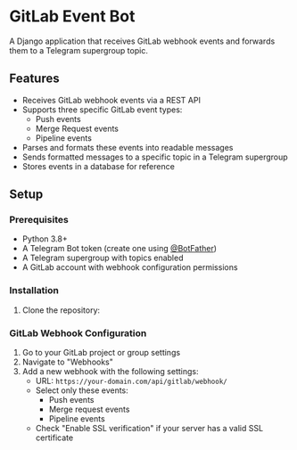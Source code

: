 # GitLab Event Bot

A Django application that receives GitLab webhook events and forwards them to a Telegram supergroup topic.

## Features

- Receives GitLab webhook events via a REST API
- Supports three specific GitLab event types:
  - Push events
  - Merge Request events
  - Pipeline events
- Parses and formats these events into readable messages
- Sends formatted messages to a specific topic in a Telegram supergroup
- Stores events in a database for reference

## Setup

### Prerequisites

- Python 3.8+
- A Telegram Bot token (create one using [@BotFather](https://t.me/botfather))
- A Telegram supergroup with topics enabled
- A GitLab account with webhook configuration permissions

### Installation

1. Clone the repository:

### GitLab Webhook Configuration

1. Go to your GitLab project or group settings
2. Navigate to "Webhooks"
3. Add a new webhook with the following settings:
   - URL: `https://your-domain.com/api/gitlab/webhook/`
   - Select only these events:
     - Push events
     - Merge request events
     - Pipeline events
   - Check "Enable SSL verification" if your server has a valid SSL certificate

